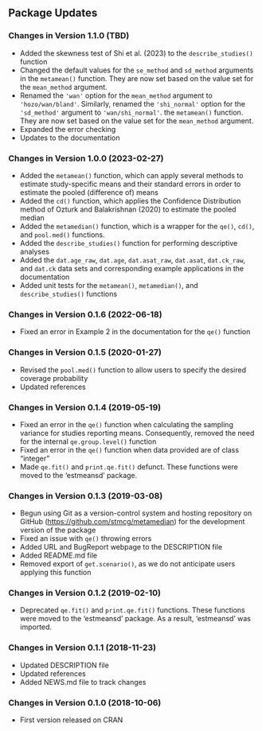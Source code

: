 ## Package Updates

### Changes in Version 1.1.0 (TBD)

-   Added the skewness test of Shi et al. (2023) to the
    `describe_studies()` function
-   Changed the default values for the `se_method` and `sd_method`
    arguments in the `metamean()` function. They are now set based on
    the value set for the `mean_method` argument.
-   Renamed the `'wan'` option for the `mean_method` argument to
    `'hozo/wan/bland'`. Similarly, renamed the `'shi_normal'` option for
    the `'sd_method'` argument to `'wan/shi_normal'`. the `metamean()`
    function. They are now set based on the value set for the
    `mean_method` argument.
-   Expanded the error checking  
-   Updates to the documentation

### Changes in Version 1.0.0 (2023-02-27)

-   Added the `metamean()` function, which can apply several methods to
    estimate study-specific means and their standard errors in order to
    estimate the pooled (difference of) means
-   Added the `cd()` function, which applies the Confidence Distribution
    method of Ozturk and Balakrishnan (2020) to estimate the pooled
    median
-   Added the `metamedian()` function, which is a wrapper for the
    `qe()`, `cd()`, and `pool.med()` functions.
-   Added the `describe_studies()` function for performing descriptive
    analyses
-   Added the `dat.age_raw`, `dat.age`, `dat.asat_raw`, `dat.asat`,
    `dat.ck_raw`, and `dat.ck` data sets and corresponding example
    applications in the documentation
-   Added unit tests for the `metamean()`, `metamedian()`, and
    `describe_studies()` functions

### Changes in Version 0.1.6 (2022-06-18)

-   Fixed an error in Example 2 in the documentation for the `qe()`
    function

### Changes in Version 0.1.5 (2020-01-27)

-   Revised the `pool.med()` function to allow users to specify the
    desired coverage probability
-   Updated references

### Changes in Version 0.1.4 (2019-05-19)

-   Fixed an error in the `qe()` function when calculating the sampling
    variance for studies reporting means. Consequently, removed the need
    for the internal `qe.group.level()` function
-   Fixed an error in the `qe()` function when data provided are of
    class “integer”
-   Made `qe.fit()` and `print.qe.fit()` defunct. These functions were
    moved to the ‘estmeansd’ package.

### Changes in Version 0.1.3 (2019-03-08)

-   Begun using Git as a version-control system and hosting repository
    on GitHub (<https://github.com/stmcg/metamedian>) for the
    development version of the package
-   Fixed an issue with `qe()` throwing errors
-   Added URL and BugReport webpage to the DESCRIPTION file
-   Added README.md file
-   Removed export of `get.scenario()`, as we do not anticipate users
    applying this function

### Changes in Version 0.1.2 (2019-02-10)

-   Deprecated `qe.fit()` and `print.qe.fit()` functions. These
    functions were moved to the ‘estmeansd’ package. As a result,
    ‘estmeansd’ was imported.

### Changes in Version 0.1.1 (2018-11-23)

-   Updated DESCRIPTION file
-   Updated references
-   Added NEWS.md file to track changes

### Changes in Version 0.1.0 (2018-10-06)

-   First version released on CRAN
